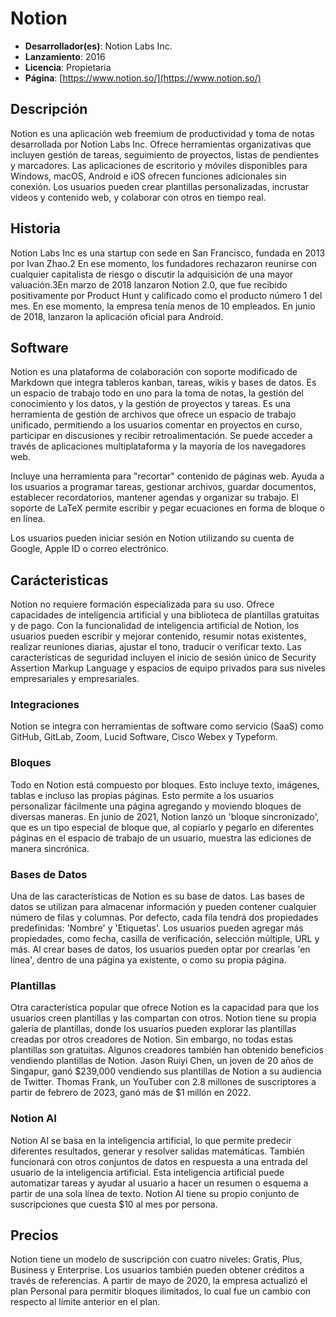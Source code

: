 # Notion

- **Desarrollador(es)**: Notion Labs Inc.
- **Lanzamiento**: 2016
- **Licencia**: Propietaria
- **Página**: [https://www.notion.so/](https://www.notion.so/)

## Descripción

Notion es una aplicación web freemium de productividad y toma de notas desarrollada por Notion Labs Inc. Ofrece herramientas organizativas que incluyen gestión de tareas, seguimiento de proyectos, listas de pendientes y marcadores. Las aplicaciones de escritorio y móviles disponibles para Windows, macOS, Android e iOS ofrecen funciones adicionales sin conexión. Los usuarios pueden crear plantillas personalizadas, incrustar videos y contenido web, y colaborar con otros en tiempo real.

## Historia

Notion Labs Inc es una startup con sede en San Francisco, fundada en 2013 por Ivan Zhao.2​ En ese momento, los fundadores rechazaron reunirse con cualquier capitalista de riesgo o discutir la adquisición de una mayor valuación.3​En marzo de 2018 lanzaron Notion 2.0, que fue recibido positivamente por Product Hunt y calificado como el producto número 1 del mes. En ese momento, la empresa tenía menos de 10 empleados. En junio de 2018, lanzaron la aplicación oficial para Android.

## Software

Notion es una plataforma de colaboración con soporte modificado de Markdown que integra tableros kanban, tareas, wikis y bases de datos. Es un espacio de trabajo todo en uno para la toma de notas, la gestión del conocimiento y los datos, y la gestión de proyectos y tareas. Es una herramienta de gestión de archivos que ofrece un espacio de trabajo unificado, permitiendo a los usuarios comentar en proyectos en curso, participar en discusiones y recibir retroalimentación. Se puede acceder a través de aplicaciones multiplataforma y la mayoría de los navegadores web.

Incluye una herramienta para "recortar" contenido de páginas web. Ayuda a los usuarios a programar tareas, gestionar archivos, guardar documentos, establecer recordatorios, mantener agendas y organizar su trabajo. El soporte de LaTeX permite escribir y pegar ecuaciones en forma de bloque o en línea.

Los usuarios pueden iniciar sesión en Notion utilizando su cuenta de Google, Apple ID o correo electrónico.

## Carácteristicas

Notion no requiere formación especializada para su uso. Ofrece capacidades de inteligencia artificial y una biblioteca de plantillas gratuitas y de pago. Con la funcionalidad de inteligencia artificial de Notion, los usuarios pueden escribir y mejorar contenido, resumir notas existentes, realizar reuniones diarias, ajustar el tono, traducir o verificar texto. Las características de seguridad incluyen el inicio de sesión único de Security Assertion Markup Language y espacios de equipo privados para sus niveles empresariales y empresariales.

### Integraciones

Notion se integra con herramientas de software como servicio (SaaS) como GitHub, GitLab, Zoom, Lucid Software, Cisco Webex y Typeform.

### Bloques

Todo en Notion está compuesto por bloques. Esto incluye texto, imágenes, tablas e incluso las propias páginas. Esto permite a los usuarios personalizar fácilmente una página agregando y moviendo bloques de diversas maneras. En junio de 2021, Notion lanzó un 'bloque sincronizado', que es un tipo especial de bloque que, al copiarlo y pegarlo en diferentes páginas en el espacio de trabajo de un usuario, muestra las ediciones de manera sincrónica.

### Bases de Datos

Una de las características de Notion es su base de datos. Las bases de datos se utilizan para almacenar información y pueden contener cualquier número de filas y columnas. Por defecto, cada fila tendrá dos propiedades predefinidas: 'Nombre' y 'Etiquetas'. Los usuarios pueden agregar más propiedades, como fecha, casilla de verificación, selección múltiple, URL y más. Al crear bases de datos, los usuarios pueden optar por crearlas 'en línea', dentro de una página ya existente, o como su propia página.

### Plantillas

Otra característica popular que ofrece Notion es la capacidad para que los usuarios creen plantillas y las compartan con otros. Notion tiene su propia galería de plantillas, donde los usuarios pueden explorar las plantillas creadas por otros creadores de Notion. Sin embargo, no todas estas plantillas son gratuitas. Algunos creadores también han obtenido beneficios vendiendo plantillas de Notion. Jason Ruiyi Chen, un joven de 20 años de Singapur, ganó $239,000 vendiendo sus plantillas de Notion a su audiencia de Twitter. Thomas Frank, un YouTuber con 2.8 millones de suscriptores a partir de febrero de 2023, ganó más de $1 millón en 2022.

### Notion AI

Notion AI se basa en la inteligencia artificial, lo que permite predecir diferentes resultados, generar y resolver salidas matemáticas. También funcionará con otros conjuntos de datos en respuesta a una entrada del usuario de la inteligencia artificial. Esta inteligencia artificial puede automatizar tareas y ayudar al usuario a hacer un resumen o esquema a partir de una sola línea de texto. Notion AI tiene su propio conjunto de suscripciones que cuesta $10 al mes por persona.

## Precios

Notion tiene un modelo de suscripción con cuatro niveles: Gratis, Plus, Business y Enterprise. Los usuarios también pueden obtener créditos a través de referencias. A partir de mayo de 2020, la empresa actualizó el plan Personal para permitir bloques ilimitados, lo cual fue un cambio con respecto al límite anterior en el plan.
